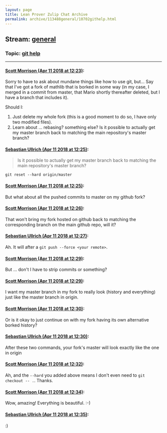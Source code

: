 ```yaml
---
layout: page
title: Lean Prover Zulip Chat Archive 
permalink: archive/113488general/10702githelp.html
---
```


## Stream: [general](index.html)
### Topic: [git help](10702githelp.html)

---

#### [Scott Morrison (Apr 11 2018 at 12:23)](https://leanprover.zulipchat.com/#narrow/stream/113488-general/topic/git%20help/near/124926688):
Sorry to have to ask about mundane things like how to use git, but... Say that I've got a fork of mathlib that is borked in some way (in my case, I merged in a commit from master, that Mario shortly thereafter deleted, but I have a branch that includes it).

Should I:
1) Just delete my whole fork (this is a good moment to do so, I have only two modified files).
2) Learn about ... rebasing? something else? Is it possible to actually get my master branch back to matching the main repository's master branch?

#### [Sebastian Ullrich (Apr 11 2018 at 12:25)](https://leanprover.zulipchat.com/#narrow/stream/113488-general/topic/git%20help/near/124926741):
> Is it possible to actually get my master branch back to matching the main repository's master branch?

`git reset --hard origin/master`

#### [Scott Morrison (Apr 11 2018 at 12:25)](https://leanprover.zulipchat.com/#narrow/stream/113488-general/topic/git%20help/near/124926745):
But what about all the pushed commits to master on my github fork?

#### [Scott Morrison (Apr 11 2018 at 12:26)](https://leanprover.zulipchat.com/#narrow/stream/113488-general/topic/git%20help/near/124926784):
That won't bring my fork hosted on github back to matching the corresponding branch on the main github repo, will it?

#### [Sebastian Ullrich (Apr 11 2018 at 12:27)](https://leanprover.zulipchat.com/#narrow/stream/113488-general/topic/git%20help/near/124926797):
Ah. It will after a `git push --force <your remote>`.

#### [Scott Morrison (Apr 11 2018 at 12:29)](https://leanprover.zulipchat.com/#narrow/stream/113488-general/topic/git%20help/near/124926866):
But ... don't I have to strip commits or something?

#### [Scott Morrison (Apr 11 2018 at 12:29)](https://leanprover.zulipchat.com/#narrow/stream/113488-general/topic/git%20help/near/124926869):
I want my master branch in my fork to really look (history and everything) just like the master branch in origin.

#### [Scott Morrison (Apr 11 2018 at 12:30)](https://leanprover.zulipchat.com/#narrow/stream/113488-general/topic/git%20help/near/124926911):
Or is it okay to just continue on with my fork having its own alternative borked history?

#### [Sebastian Ullrich (Apr 11 2018 at 12:30)](https://leanprover.zulipchat.com/#narrow/stream/113488-general/topic/git%20help/near/124926913):
After these two commands, your fork's master will look exactly like the one in origin

#### [Scott Morrison (Apr 11 2018 at 12:32)](https://leanprover.zulipchat.com/#narrow/stream/113488-general/topic/git%20help/near/124926967):
Ah, and the `--hard` you added above means I don't even need to `git checkout -- .`. Thanks.

#### [Scott Morrison (Apr 11 2018 at 12:34)](https://leanprover.zulipchat.com/#narrow/stream/113488-general/topic/git%20help/near/124927019):
Wow, amazing! Everything is beautiful. :-)

#### [Sebastian Ullrich (Apr 11 2018 at 12:35)](https://leanprover.zulipchat.com/#narrow/stream/113488-general/topic/git%20help/near/124927025):
:)

